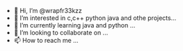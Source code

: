 - 👋 Hi, I’m @wrapfr33kzz
- 👀 I’m interested in c,c++ python java and othe projects...
- 🌱 I’m currently learning java and python  ...
- 💞️ I’m looking to collaborate on ...
- 📫 How to reach me ...

<!---
wrapfr33kzz/wrapfr33kzz is a ✨ special ✨ repository because its `README.md` (this file) appears on your GitHub profile.
You can click the Preview link to take a look at your changes.
--->
